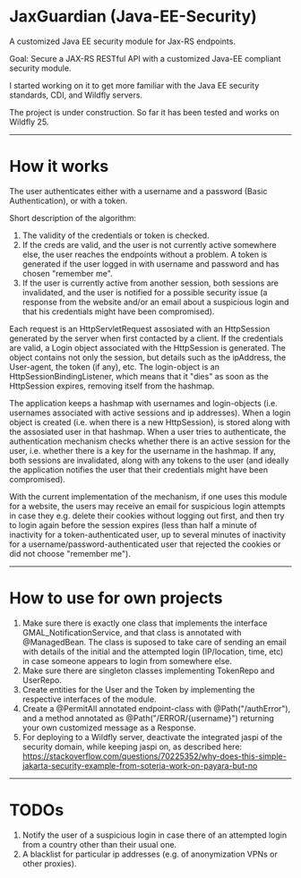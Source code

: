 # JaxGuardian (Java-EE-Security)
A customized Java EE security module for Jax-RS endpoints.

Goal: Secure a JAX-RS RESTful API with a customized Java-EE compliant security module.

I started working on it to get more familiar with the Java EE security standards, CDI, and Wildfly servers.

The project is under construction. So far it has been tested and works on Wildfly 25. 

-------------------------------------------------------------------------------------------------------------------------
# How it works
The user authenticates either with a username and a password (Basic Authentication), or with a token. 

Short description of the algorithm:
  1. The validity of the credentials or token is checked.
  2. If the creds are valid, and the user is not currently active somewhere else, the user reaches the endpoints without a problem. A token is generated if 
  the user logged in with username and password and has chosen "remember me".
  3. If the user is currently active from another session, both sessions are invalidated, and the user is notified for a possible security issue (a response from the website and/or an email about a suspicious login and that his credentials might have been compromised).
  
Each request is an HttpServletRequest assosiated with an HttpSession generated by the server when first contacted by a client. 
If the credentials are valid, a Login object associated with the HttpSession is generated. The object contains not only the session, but
details such as the ipAddress, the User-agent, the token (if any), etc. 
The login-object is an HttpSessionBindingListener, which means that it "dies" as soon as the 
HttpSession expires, removing itself from the hashmap.

The application keeps a hashmap with usernames and login-objects (i.e. usernames associated with active sessions and ip addresses).
When a login object is created (i.e. when there is a new HttpSession), is stored along with the assosiated user in that hashmap. 
When a user tries to authenticate, the authentication mechanism checks whether there is an active session for the user, i.e. whether there is 
a key for the username in the hashmap. If any, both sessions are invalidated, along with any tokens to the user
(and ideally the application notifies the user that their credentials might have been compromised).

With the current implementation of the mechanism, if one uses this module for a website, the users may receive an email for suspicious login attempts in case they e.g. delete their cookies without logging out first, and then try to login again before the session expires (less than half a minute of inactivity for a token-authenticated user, up to several minutes of inactivity for a username/password-authenticated user that rejected the cookies or did not choose "remember me").

-------------------------------------------------------------------------------------------------------------------------
# How to use for own projects
1. Make sure there is exactly one class that implements the interface GMAL_NotificationService, and that class is annotated with @ManagedBean. The class is suposed to take care of sending an email with details of the initial and the attempted login (IP/location, time, etc) in case someone appears to login from somewhere else.
2. Make sure there are singleton classes implementing TokenRepo and UserRepo.
3. Create entities for the User and the Token by implementing the respective interfaces of the module. 
4. Create a @PermitAll annotated endpoint-class with @Path("/authError"), and a method  annotated as   @Path("/ERROR/{username}") returning your own customized message as a Response. 
5. For deploying  to a Wildfly server, deactivate the integrated jaspi of the security domain, while keeping jaspi on, as described here:     https://stackoverflow.com/questions/70225352/why-does-this-simple-jakarta-security-example-from-soteria-work-on-payara-but-no

-------------------------------------------------------------------------------------------------------------------------

# TODOs
1. Notify the user of a suspicious login in case there of an attempted login from a country other than their usual one. 
2. A blacklist for particular ip addresses (e.g. of anonymization VPNs or other proxies).
